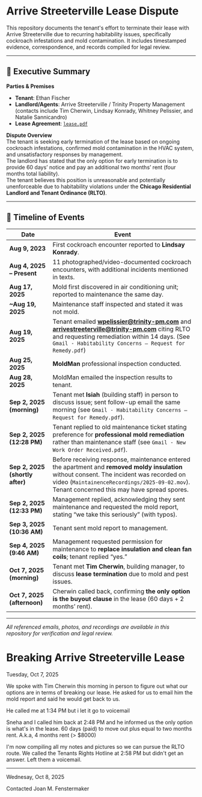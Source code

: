 # Arrive Streeterville Lease Dispute

This repository documents the tenant's effort to terminate their lease with Arrive Streeterville due to recurring habitability issues, specifically cockroach infestations and mold contamination. It includes timestamped evidence, correspondence, and records compiled for legal review.

---

## 📝 Executive Summary

**Parties & Premises**  
- **Tenant**: Ethan Fischer  
- **Landlord/Agents**: Arrive Streeterville / Trinity Property Management (contacts include Tim Cherwin, Lindsay Konrady, Whitney Pelissier, and Natalie Sannicandro)  
- **Lease Agreement**: [`lease.pdf`](./lease.pdf)

**Dispute Overview**  
The tenant is seeking early termination of the lease based on ongoing cockroach infestations, confirmed mold contamination in the HVAC system, and unsatisfactory responses by management.  
The landlord has stated that the only option for early termination is to provide 60 days’ notice and pay an additional two months’ rent (four months total liability).  
The tenant believes this position is unreasonable and potentially unenforceable due to habitability violations under the **Chicago Residential Landlord and Tenant Ordinance (RLTO)**.

---

## 📅 Timeline of Events

| Date | Event |
|------|-------|
| **Aug 9, 2023** | First cockroach encounter reported to **Lindsay Konrady**. |
| **Aug 4, 2025 – Present** | 11 photographed/video-documented cockroach encounters, with additional incidents mentioned in texts. |
| **Aug 17, 2025** | Mold first discovered in air conditioning unit; reported to maintenance the same day. |
| **~Aug 19, 2025** | Maintenance staff inspected and stated it was not mold. |
| **Aug 19, 2025** | Tenant emailed **wpelissier@trinity-pm.com** and **arrivestreeterville@trinity-pm.com** citing RLTO and requesting remediation within 14 days. (See `Gmail - Habitability Concerns – Request for Remedy.pdf`) |
| **Aug 25, 2025** | **MoldMan** professional inspection conducted. |
| **Aug 28, 2025** | MoldMan emailed the inspection results to tenant. |
| **Sep 2, 2025 (morning)** | Tenant met **Isiah** (building staff) in person to discuss issue; sent follow-up email the same morning (see `Gmail - Habitability Concerns – Request for Remedy.pdf`). |
| **Sep 2, 2025 (12:28 PM)** | Tenant replied to old maintenance ticket stating preference for **professional mold remediation** rather than maintenance staff (see `Gmail - New Work Order Received.pdf`). |
| **Sep 2, 2025 (shortly after)** | Before receiving response, maintenance entered the apartment and **removed moldy insulation** without consent. The incident was recorded on video (`MaintainenceRecordings/2025-09-02.mov`). Tenant concerned this may have spread spores. |
| **Sep 2, 2025 (12:33 PM)** | Management replied, acknowledging they sent maintenance and requested the mold report, stating “we take this seriously” (with typos). |
| **Sep 3, 2025 (10:36 AM)** | Tenant sent mold report to management. |
| **Sep 4, 2025 (9:46 AM)** | Management requested permission for maintenance to **replace insulation and clean fan coils**; tenant replied “yes.” |
| **Oct 7, 2025 (morning)** | Tenant met **Tim Cherwin**, building manager, to discuss **lease termination** due to mold and pest issues. |
| **Oct 7, 2025 (afternoon)** | Cherwin called back, confirming **the only option is the buyout clause** in the lease (60 days + 2 months’ rent). |

---

*All referenced emails, photos, and recordings are available in this repository for verification and legal review.*



# Breaking Arrive Streeterville Lease

Tuesday, Oct 7, 2025

We spoke with Tim Cherwin this morning in person to figure out what our options are in terms of breaking our lease. He asked for us to email him the mold report and said he would get back to us. 

He called me at 1:34 PM but i let it go to voicemail

Sneha and I called him back at 2:48 PM and he informed us the only option is what's in the lease. 60 days (paid) to move out plus equal to two months rent. A.k.a, 4 months rent (> $8000)

I'm now compiling all my notes and pictures so we can pursue the RLTO route. We called the Tenants Rights Hotline at 2:58 PM but didn't get an answer. Left them a voicemail.

________

Wednesay, Oct 8, 2025

Contacted Joan M. Fenstermaker
